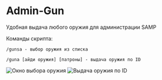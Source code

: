 # Admin-Gun
Удобная выдача любого оружия для администрации SAMP

Команды скрипта:
```
/gunsa - выбор оружия из списка
```
```
/guna [айди оружия] [патроны] - выдача оружия по ID
```

![Окно выбора оружия](https://i.imgur.com/JAcx81e.png)
![Выдача оружия по ID](https://i.imgur.com/1bXm7ME.png)
